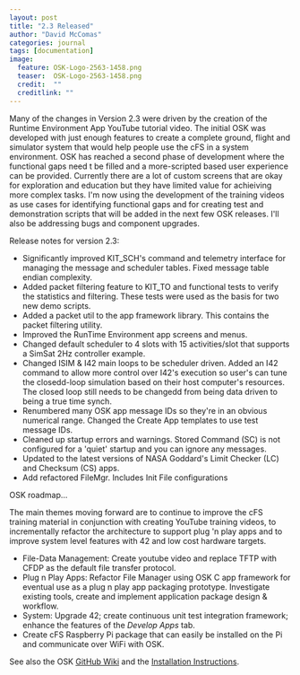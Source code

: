 ```yaml
---
layout: post
title: "2.3 Released"
author: "David McComas"
categories: journal
tags: [documentation]
image:
  feature: OSK-Logo-2563-1458.png
  teaser:  OSK-Logo-2563-1458.png
  credit:  ""
  creditlink: ""
---
```

<div>

Many of the changes in Version 2.3 were driven by the creation of the Runtime Environment App YouTube tutorial video. The initial OSK
was developed with just enough features to create a complete ground, flight and simulator system that would help people use the
cFS in a system environment. OSK has reached a second phase of development where the functional gaps need t be filled and a more-scripted
based user experience can be provided. Currently there are a lot of custom screens that are okay for exploration and education but they 
have limited value for achieiving more complex tasks. I'm now using the development of the training videos as use cases for identifying functional gaps and for creating test and demonstration scripts that will
be added in the next few OSK releases. I'll also be addressing bugs and component upgrades.  

<p>Release notes for version 2.3:</p>

<ul>
  <li> Significantly improved KIT_SCH's command and telemetry interface for managing the message and scheduler tables. Fixed message table endian complexity.</li>
  <li> Added packet filtering feature to KIT_TO and functional tests to verify the statistics and filtering. These tests were used as the basis for two new demo scripts.</li> 
  <li> Added a packet util to the app framework library. This contains the packet filtering utility. </li>
  <li> Improved the RunTime Environment app screens and menus.</li>
  <li> Changed default scheduler to 4 slots with 15 activities/slot that supports a SimSat 2Hz controller example.</li>
  <li> Changed ISIM & I42 main loops to be scheduler driven. Added an I42 command to allow more control over I42's execution so user's can tune the closedd-loop simulation based on their host computer's resources. The closed loop still needs to be changedd from being data driven to being a true time synch.</li>
  <li> Renumbered many OSK app message IDs so they're in an obvious numerical range. Changed the Create App templates to use test message IDs.</li>
  <li> Cleaned up startup errors and warnings. Stored Command (SC) is not configured for a 'quiet' startup and you can ignore any messages.</li>
  <li> Updated to the latest versions of NASA Goddard's Limit Checker (LC) and Checksum (CS) apps.</li>
  <li> Add refactored FileMgr. Includes Init File configurations </li>
</ul>


<p>OSK roadmap...</p>
The main themes moving forward are to continue to improve the cFS training material in conjunction with creating YouTube training videos, to incrementally refactor the architecture to support plug 'n play apps and to improve system level features with 42 and low cost hardware targets. 
<ul>
  <li> File-Data Management: Create youtube video and replace TFTP with CFDP as the default file transfer protocol.</li>
  <li> Plug n Play Apps: Refactor File Manager using OSK C app framework for eventual use as a plug n play app packaging prototype. Investigate existing tools, create and implement application package design & workflow.</li>
  <li> System: Upgrade 42; create continuous unit test integration framework; enhance the features of the <i>Develop Apps</i> tab.</li>
  <li> Create cFS Raspberry Pi package that can easily be installed on the Pi and communicate over WiFi with OSK.</li>
</ul>

<p>See also the OSK <a href="{{site.github.wiki-url}}">GitHub Wiki</a> and the <a href="https://opensatkit.github.io/journal/Installation-Guide.html">Installation Instructions</a>.</p>

</div>
